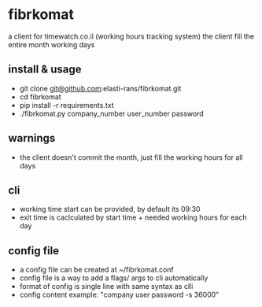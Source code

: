 # fibrkomat

a client for timewatch.co.il (working hours tracking system)
the client fill the entire month working days

## install & usage
- git clone git@github.com:elasti-rans/fibrkomat.git
- cd fibrkomat
- pip install -r requirements.txt
- ./fibrkomat.py company_number user_number password

## warnings
- the client doesn't commit the month, just fill the working hours for all days

## cli
- working time start can be provided, by default its 09:30
- exit time is caclculated by start time + needed working hours for each day

## config file
- a config file can be created at ~/fibrkomat.conf
- config file is a way to add a flags/ args to cli automatically
- format of config is single line with same syntax as clli
- config content example: "company user password -s 36000"
